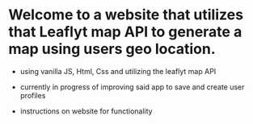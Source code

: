 # Welcome to a website that utilizes that Leaflyt map API to generate a map using users geo location.

- using vanilla JS, Html, Css and utilizing the leaflyt map API

- currently in progress of improving said app to save and create user profiles

- instructions on website for functionality

 
 
 
 
